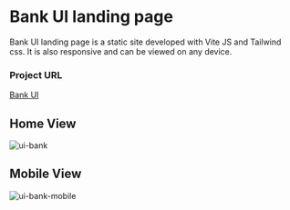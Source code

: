 # Bank UI landing page

Bank UI landing page is a static site developed with Vite JS and Tailwind css. It is also responsive and can be viewed on any device.

### Project URL

[Bank UI](https://bank-ui-psi.vercel.app/)

## Home View

![ui-bank](https://user-images.githubusercontent.com/25686886/205996462-f8704e35-17af-481c-82ae-c3a5501e2cbf.png)

## Mobile View

![ui-bank-mobile](https://user-images.githubusercontent.com/25686886/205996479-3ea9ba71-85b6-4107-ba72-11cdc2d29030.png)
